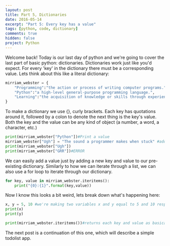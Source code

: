 ```yaml
---
layout: post
title: Part 5, Dictionaries
date: 2016-05-14
excerpt: "Part 5: Every key has a value"
tags: [python, code, dictionary]
comments: true
hidden: false
project: Python
---
```


Welcome back! Today is our last day of python and we're going to cover the last part of basic python: dictionaries. Dictionaries work just like you'd expect. For every 'key' in the dictionary there must be a corresponding value. Lets think about this like a literal dictionary:

~~~ python
mirriam_webster = {
    "Programming":"the action or process of writing computer programs.",
    "Python":"a high-level general-purpose programming language.",
    "Learning":"the acquisition of knowledge or skills through experience, study, or by being taught"
}
~~~

To make a dictionary we use {}, curly brackets. Each key has quotations around it, followed by a colon to denote the next thing is the key's value. Both the key and the value can be any kind of object (a number, a word, a character, etc.)

~~~ python
print(mirriam_webster["Python"])#Print a value
mirriam_webster["Ugh"] = "The sound a programmer makes when stuck" #add a value
print(mirriam_webster["Ugh"])
print(mirriam_webster["GRR"])#ERROR


~~~

We can easily add a value just by adding a new key and value to our pre-existing dictionary. Similarly to how we can iterate through a list, we can also use a for loop to iterate through our dictionary.

~~~ python
for key, value in mirriam_webster.iteritems():
    print("{0}:{1}".format(key,value))
~~~

Now I know this looks a bit weird, lets break down what's happening here:

~~~ python
x, y = 5, 10 #we're making two variables x and y equal to 5 and 10 respectively
print(x)
print(y)

print(mirriam_webster.iteritems())#returns each key and value as basically a point (x,y) so we can set variables equal to it.

~~~

The next post is a continuation of this one, which will describe a simple todolist app. 